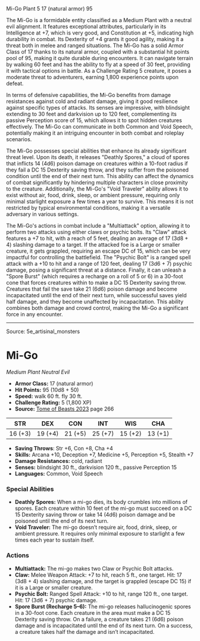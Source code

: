 <MonsterName/>Mi-Go</MonsterName>
<CreatureType/>Plant</CreatureType>
<CR/>5</CR>
<AC/>17 (natural armor)</AC>
<HP/>95</HP>
<summary>The Mi-Go is a formidable entity classified as a Medium Plant with a neutral evil alignment. It features exceptional attributes, particularly in its Intelligence at +7, which is very good, and Constitution at +5, indicating high durability in combat. Its Dexterity of +4 grants it good agility, making it a threat both in melee and ranged situations. The Mi-Go has a solid Armor Class of 17 thanks to its natural armor, coupled with a substantial hit points pool of 95, making it quite durable during encounters. It can navigate terrain by walking 60 feet and has the ability to fly at a speed of 30 feet, providing it with tactical options in battle. As a Challenge Rating 5 creature, it poses a moderate threat to adventurers, earning 1,800 experience points upon defeat. </summary>

<detail>

In terms of defensive capabilities, the Mi-Go benefits from damage resistances against cold and radiant damage, giving it good resilience against specific types of attacks. Its senses are impressive, with blindsight extending to 30 feet and darkvision up to 120 feet, complementing its passive Perception score of 15, which allows it to spot hidden creatures effectively. The Mi-Go can communicate in both Common and Void Speech, potentially making it an intriguing encounter in both combat and roleplay scenarios.

The Mi-Go possesses special abilities that enhance its already significant threat level. Upon its death, it releases "Deathly Spores," a cloud of spores that inflicts 14 (4d6) poison damage on creatures within a 10-foot radius if they fail a DC 15 Dexterity saving throw, and they suffer from the poisoned condition until the end of their next turn. This ability can affect the dynamics of combat significantly by hindering multiple characters in close proximity to the creature. Additionally, the Mi-Go's "Void Traveler" ability allows it to exist without air, food, drink, sleep, or ambient pressure, requiring only minimal starlight exposure a few times a year to survive. This means it is not restricted by typical environmental conditions, making it a versatile adversary in various settings.

The Mi-Go's actions in combat include a "Multiattack" option, allowing it to perform two attacks using either claws or psychic bolts. Its "Claw" attack features a +7 to hit, with a reach of 5 feet, dealing an average of 17 (3d8 + 4) slashing damage to a target. If the attacked foe is a Large or smaller creature, it gets grappled, requiring an escape DC of 15, which can be very impactful for controlling the battlefield. The "Psychic Bolt" is a ranged spell attack with a +10 to hit and a range of 120 feet, dealing 17 (3d6 + 7) psychic damage, posing a significant threat at a distance. Finally, it can unleash a "Spore Burst" (which requires a recharge on a roll of 5 or 6) in a 30-foot cone that forces creatures within to make a DC 15 Dexterity saving throw. Creatures that fail the save take 21 (6d6) poison damage and become incapacitated until the end of their next turn, while successful saves yield half damage, and they become unaffected by incapacitation. This ability combines both damage and crowd control, making the Mi-Go a significant force in any encounter.</detail>



---

Source: 5e_artisinal_monsters

# Mi-Go

*Medium* *Plant* *Neutral Evil*

- **Armor Class:** 17 (natural armor)
- **Hit Points:** 95 (10d8 + 50)
- **Speed:** walk 60 ft. fly 30 ft.
- **Challenge Rating:** 5 (1,800 XP)
- **Source:** [Tome of Beasts 2023](https://koboldpress.com/kpstore/product/tome-of-beasts-1-2023-edition/) page 266

| STR | DEX | CON | INT | WIS | CHA |
| --- | --- | --- | --- | --- | --- |
| 16 (+3) | 19 (+4) | 21 (+5) | 25 (+7) | 15 (+2) | 13 (+1) |

- **Saving Throws**: Str +6, Con +8, Cha +4
- **Skills:** Arcana +10, Deception +7, Medicine +5, Perception +5, Stealth +7
- **Damage Resistances:** cold, radiant
- **Senses:** blindsight 30 ft., darkvision 120 ft., passive Perception 15
- **Languages:** Common, Void Speech

### Special Abilities

- **Deathly Spores:** When a mi-go dies, its body crumbles into millions of spores. Each creature within 10 feet of the mi-go must succeed on a DC 15 Dexterity saving throw or take 14 (4d6) poison damage and be poisoned until the end of its next turn.
- **Void Traveler:** The mi-go doesn’t require air, food, drink, sleep, or ambient pressure. It requires only minimal exposure to starlight a few times each year to sustain itself.

### Actions

- **Multiattack:** The mi-go makes two Claw or Psychic Bolt attacks.
- **Claw:** Melee Weapon Attack: +7 to hit, reach 5 ft., one target. Hit: 17 (3d8 + 4) slashing damage, and the target is grappled (escape DC 15) if it is a Large or smaller creature.
- **Psychic Bolt:** Ranged Spell Attack: +10 to hit, range 120 ft., one target. Hit: 17 (3d6 + 7) psychic damage.
- **Spore Burst (Recharge 5–6):** The mi-go releases hallucinogenic spores in a 30-foot cone. Each creature in the area must make a DC 15 Dexterity saving throw. On a failure, a creature takes 21 (6d6) poison damage and is incapacitated until the end of its next turn. On a success, a creature takes half the damage and isn’t incapacitated.


